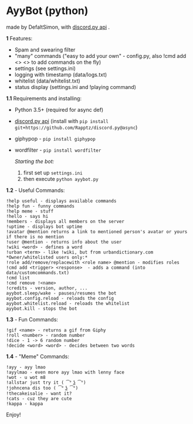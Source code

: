 # AyyBot (python)
made by DefaltSimon, with [discord.py api](https://github.com/Rapptz/discord.py) .

**1** Features:
- Spam and swearing filter
- "many" commands ("easy to add your own" - config.py, also !cmd add <> <> to add commands on the fly)
- settings (see settings.ini)  
- logging with timestamp (data/logs.txt)  
- whitelist (data/whitelist.txt)
- status display (settings.ini and !playing command)

**1.1** Requirements and installing:
- Python 3.5+ (required for async def)
- [discord.py api](https://github.com/Rapptz/discord.py) (install with ```pip install git+https://github.com/Rapptz/discord.py@async```)
- giphypop - ```pip install giphypop```
- wordfilter - ```pip install wordfilter```

  *Starting the bot:*  
   1. first set up `settings.ini`  
   2. then execute ```python ayybot.py```

**1.2** - Useful Commands:  
```
!help useful - displays available commands  
!help fun - funny commands 
!help meme - stuff
!hello - says hi  
!members - displays all members on the server  
!uptime - displays bot uptime  
!avatar @mention returns a link to mentioned person's avatar or yours if there is no mention  
!user @mention - returns info about the user  
!wiki <word> - defines a word  
!urban <term> - like !wiki, but from urbandictionary.com  
*Owner/whitelisted users only:*  
!role add/remove/replacewith <role name> @mention - modifies roles  
!cmd add <trigger> <response>  - adds a command (into data/customcommands.txt)
!cmd list  
!cmd remove !<name>  
!credits - version, author, ...
ayybot.sleep/wake - pauses/resumes the bot  
ayybot.config.reload - reloads the config  
ayybot.whitelist.reload - reloads the whitelist  
ayybot.kill - stops the bot   
```
**1.3** - Fun Commands:  
```
!gif <name> - returns a gif from Giphy  
!roll <number> - random number  
!dice - 1 -> 6 random number  
!decide <word> <word> - decides between two words  
```
**1.4** - "Meme" Commands:
```
!ayy - ayy lmao  
!ayylmao - even more ayy lmao with lenny face  
!wot - u wot m8  
!allstar just try it ( ͡° ͜ʖ ͡°)  
!johncena dis too ( ͡° ͜ʖ ͡°)  
!thecakeisalie - want it?  
!cats - cuz they are cute  
!kappa - kappa
```

Enjoy!
